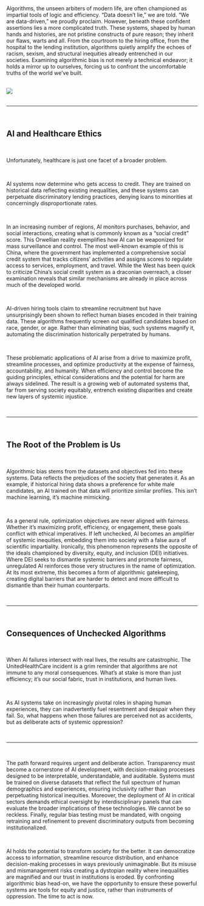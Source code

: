 [category]: <> (General)
[date]: <> (2024/12/12)
[title]: <> (AI Grift Series — Part 4 — Algorithmic Bias: The Silent Architect of Injustice)
[blurb]: <> (Algorithms, the unseen arbiters of modern life, are often championed as impartial tools of logic and efficiency. Data doesn't lie, we are told. We are data-driven, we proudly proclaim. However, beneath these confident assertions lies a more complicated truth.)
[image]: <> ($root/images/logo.jpg)
[slug]: <> (ai_grift_part_4)
[twitter_image]: <> (https://freedomtechnology.org/images/alogirithmic_bias.jpg)
<br />
<p>Algorithms, the unseen arbiters of modern life, are often championed as impartial tools of logic and efficiency. “Data doesn’t lie,” we are told. “We are data-driven,” we proudly proclaim. However, beneath these confident assertions lies a more complicated truth. These systems, shaped by human hands and histories, are not pristine constructs of pure reason; they inherit our flaws, warts and all. From the courtroom to the hiring office, from the hospital to the lending institution, algorithms quietly amplify the echoes of racism, sexism, and structural inequities already entrenched in our societies. Examining algorithmic bias is not merely a technical endeavor; it holds a mirror up to ourselves, forcing us to confront the uncomfortable truths of the world we’ve built.</p>
<br />
<img class="blog-image" src="$root/images/alogirithmic_bias.jpg"></img>
<br /><br /><hr /><br />
<h2>AI and Healthcare Ethics</h2>
<br />
<p>Unfortunately, healthcare is just one facet of a broader problem.</p>
<br />
<p>AI systems now determine who gets access to credit. They are trained on historical data reflecting existing inequalities, and these systems can perpetuate discriminatory lending practices, denying loans to minorities at concerningly disproportionate rates.</p>
<br />
<p>In an increasing number of regions, AI monitors purchases, behavior, and social interactions, creating what is commonly known as a “social credit” score. This Orwellian reality exemplifies how AI can be weaponized for mass surveillance and control. The most well-known example of this is China, where the government has implemented a comprehensive social credit system that tracks citizens’ activities and assigns scores to regulate access to services, employment, and travel. While the West has been quick to criticize China’s social credit system as a draconian overreach, a closer examination reveals that similar mechanisms are already in place across much of the developed world.</p>
<br />
<p>AI-driven hiring tools claim to streamline recruitment but have unsurprisingly been shown to reflect human biases encoded in their training data. These algorithms frequently screen out qualified candidates based on race, gender, or age. Rather than eliminating bias, such systems magnify it, automating the discrimination historically perpetrated by humans.</p>
<br />
<p>These problematic applications of AI arise from a drive to maximize profit, streamline processes, and optimize productivity at the expense of fairness, accountability, and humanity. When efficiency and control become the guiding principles, ethical considerations and the potential for harm are always sidelined. The result is a growing web of automated systems that, far from serving society equitably, entrench existing disparities and create new layers of systemic injustice.</p>
<br /><hr /><br />
<h2>The Root of the Problem is Us</h2>
<br />
<p>Algorithmic bias stems from the datasets and objectives fed into these systems. Data reflects the prejudices of the society that generates it. As an example, if historical hiring data shows a preference for white male candidates, an AI trained on that data will prioritize similar profiles. This isn’t machine learning, it’s machine mimicking.</p>
<br />
<p>As a general rule, optimization objectives are never aligned with fairness. Whether it’s maximizing profit, efficiency, or engagement, these goals conflict with ethical imperatives. If left unchecked, AI becomes an amplifier of systemic inequities, embedding them into society with a false aura of scientific impartiality. Ironically, this phenomenon represents the opposite of the ideals championed by diversity, equity, and inclusion (DEI) initiatives. Where DEI seeks to dismantle systemic barriers and promote fairness, unregulated AI reinforces those very structures in the name of optimization. At its most extreme, this becomes a form of algorithmic gatekeeping, creating digital barriers that are harder to detect and more difficult to dismantle than their human counterparts.</p>
<br /><hr /><br />
<h2>Consequences of Unchecked Algorithms</h2>
<br />
<p>When AI failures intersect with real lives, the results are catastrophic. The UnitedHealthCare incident is a grim reminder that algorithms are not immune to any moral consequences. What’s at stake is more than just efficiency; it’s our social fabric, trust in institutions, and human lives.</p>
<br />
<p>As AI systems take on increasingly pivotal roles in shaping human experiences, they can inadvertently fuel resentment and despair when they fail. So, what happens when those failures are perceived not as accidents, but as deliberate acts of systemic oppression?</p>
<br /><hr /><br />
<p>The path forward requires urgent and deliberate action. Transparency must become a cornerstone of AI development, with decision-making processes designed to be interpretable, understandable, and auditable. Systems must be trained on diverse datasets that reflect the full spectrum of human demographics and experiences, ensuring inclusivity rather than perpetuating historical inequities. Moreover, the deployment of AI in critical sectors demands ethical oversight by interdisciplinary panels that can evaluate the broader implications of these technologies. We cannot be so reckless. Finally, regular bias testing must be mandated, with ongoing retraining and refinement to prevent discriminatory outputs from becoming institutionalized.</p>
<br />
<p>AI holds the potential to transform society for the better. It can democratize access to information, streamline resource distribution, and enhance decision-making processes in ways previously unimaginable. But its misuse and mismanagement risks creating a dystopian reality where inequalities are magnified and our trust in institutions is eroded. By confronting algorithmic bias head-on, we have the opportunity to ensure these powerful systems are tools for equity and justice, rather than instruments of oppression. The time to act is now.</p>
<br />
<br /><br />